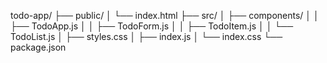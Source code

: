 todo-app/
├── public/
│   └── index.html
├── src/
│   ├── components/
│   │   ├── TodoApp.js
│   │   ├── TodoForm.js
│   │   ├── TodoItem.js
│   │   └── TodoList.js
│   ├── styles.css
│   ├── index.js
│   └── index.css
└── package.json
